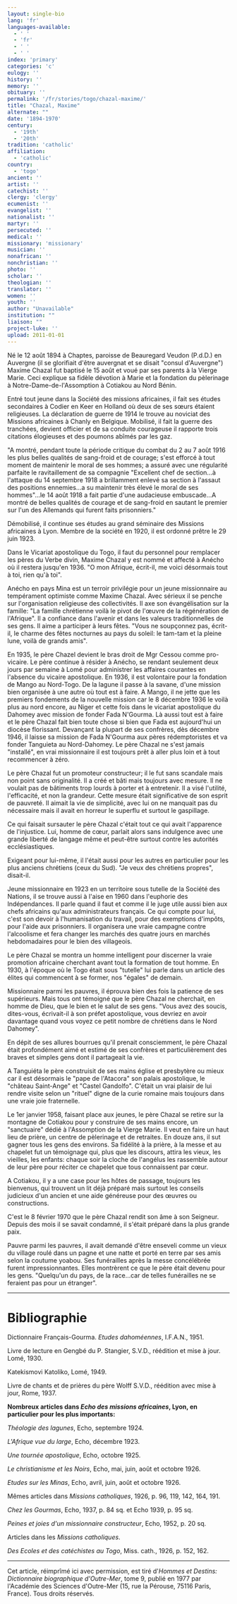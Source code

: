 ```yaml
---
layout: single-bio
lang: 'fr'
languages-available:
  - ' '
  - 'fr'
  - ' '
  - ' '
index: 'primary'
categories: 'c'
eulogy: ''
history: ''
memory: ''
obituary: ''
permalink: '/fr/stories/togo/chazal-maxime/'
title: "Chazal, Maxime"
alternate: ""
date: '1894-1970'
century:
  - '19th'
  - '20th'
tradition: 'catholic'
affiliation:
  - 'catholic'
country:
  - 'togo'
ancient: ''
artist: ''
catechist: ''
clergy: 'clergy'
ecumenist: ''
evangelist: ''
nationalist: ''
martyr: ''
persecuted: ''
medical: ''
missionary: 'missionary'
musician: ''
nonafrican: ''
nonchristian: ''
photo: ''
scholar: ''
theologian: ''
translator: ''
women: ''
youth: ''
author: "Unavailable"
institution: ""
liaison: ""
project-luke: ''
upload: 2011-01-01
---
```




Né le 12 août 1894 à Chaptes, paroisse de Beauregard Veudon (P.d.D.) en Auvergne (il se glorifiait d'être auvergnat et se disait "consul d'Auvergne") Maxime Chazal fut baptisé le 15 août et voué par ses parents à la Vierge Marie. Ceci explique sa fidèle dévotion à Marie et la fondation du pèlerinage à Notre-Dame-de-l'Assomption à Cotiakou au Nord Bénin.

Entré tout jeune dans la Société des missions africaines, il fait ses études secondaires à Codier en Keer en Holland où deux de ses sœurs étaient religieuses. La déclaration de guerre de 1914 le trouve au noviciat des Missions africaines à Chanly en Belgique. Mobilisé, il fait la guerre des tranchées, devient officier et de sa conduite courageuse il rapporte trois citations élogieuses et des poumons abîmés par les gaz.

"A montré, pendant toute la période critique du combat du 2 au 7 août 1916 les plus belles qualités de sang-froid et de courage; s'est efforcé à tout moment de maintenir le moral de ses hommes; a assuré avec une régularité parfaite le ravitaillement de sa compagnie "Excellent chef de section...à l'attaque du 14 septembre 1918 a brillamment enlevé sa section à l'assaut des positions ennemies…a su maintenir très élevé le moral de ses hommes"...le 14 août 1918 a fait partie d'une audacieuse embuscade…A montré de belles qualités de courage et de sang-froid en sautant le premier sur l'un des Allemands qui furent faits prisonniers."

Démobilisé, il continue ses études au grand séminaire des Missions africaines à Lyon. Membre de la société en 1920, il est ordonné prêtre le 29 juin 1923.

Dans le Vicariat apostolique du Togo, il faut du personnel pour remplacer les pères du Verbe divin, Maxime Chazal y est nommé et affecté à Anécho où il restera jusqu'en 1936. "O mon Afrique, écrit-il, me voici désormais tout à toi, rien qu'à toi".

Anécho en pays Mina est un terroir privilégie pour un jeune missionnaire au tempérament optimiste comme Maxime Chazal. Avec sérieux il se penche sur l'organisation religieuse des collectivités. Il axe son évangélisation sur la famille: "La famille chrétienne voilà le pivot de l'œuvre de la régénération de l'Afrique". Il a confiance dans l'avenir et dans les valeurs traditionnelles de ses gens. Il aime a participer à leurs fêtes. "Vous ne soupçonnez pas, écrit-il, le charme des fêtes nocturnes au pays du soleil: le tam-tam et la pleine lune, voilà de grands amis".

En 1935, le père Chazel devient le bras droit de Mgr Cessou comme pro-vicaire. Le père continue à résider à Anécho, se rendant seulement deux jours par semaine à Lomé pour administrer les affaires courantes en l'absence du vicaire apostolique.
En 1936, il est volontaire pour la fondation de Mango au Nord-Togo. De la lagune il passe à la savane, d'une mission bien organisée à une autre où tout est à faire. A Mango, il ne jette que les premiers fondements de la nouvelle mission car le 8 décembre 1936 le voilà plus au nord encore, au Niger et cette fois dans le vicariat apostolique du Dahomey avec mission de fonder Fada N'Gourma. Là aussi tout est à faire et le père Chazal fait bien toute chose si bien que Fada est aujourd'hui un diocèse florissant. Devançant la plupart de ses confrères, dès décembre 1946, il laisse sa mission de Fada N'Gourma aux pères rédemptoristes et va fonder Tanguieta au Nord-Dahomey. Le père Chazal ne s'est jamais "installé", en vrai missionnaire il est toujours prêt à aller plus loin et à tout recommencer à zéro.

Le père Chazal fut un promoteur constructeur; il le fut sans scandale mais non point sans originalité. Il a créé et bâti mais toujours avec mesure. Il ne voulait pas de bâtiments trop lourds à porter et à entretenir. Il a visé l'utilité, l'efficacité, et non la grandeur. Cette mesure était significative de son esprit de pauvreté. Il aimait la vie de simplicité, avec lui on ne manquait pas du nécessaire mais il avait en horreur le superflu et surtout le gaspillage.

Ce qui faisait sursauter le père Chazal c'était tout ce qui avait l'apparence de l'injustice. Lui, homme de cœur, parlait alors sans indulgence avec une grande liberté de langage même et peut-être surtout contre les autorités ecclésiastiques.

Exigeant pour lui-même, il l'était aussi pour les autres en particulier pour les plus anciens chrétiens (ceux du Sud). "Je veux des chrétiens propres", disait-il.

Jeune missionnaire en 1923 en un territoire sous tutelle de la Société des Nations, il se trouve aussi à l'aise en 1960 dans l'euphorie des Indépendances. Il parle quand il faut et comme il le juge utile aussi bien aux chefs africains qu'aux administrateurs français. Ce qui compte pour lui, c'est son devoir à l'humanisation du travail, pour des exemptions d'impôts, pour l'aide aux prisonniers. Il organisera une vraie campagne contre l'alcoolisme et fera changer les marchés des quatre jours en marchés hebdomadaires pour le bien des villageois.

Le père Chazal se montra un homme intelligent pour discerner la vraie promotion africaine cherchant avant tout la formation de tout homme. En 1930, à l'époque où le Togo était sous "tutelle" lui parle dans un article des élites qui commencent à se former, nos "égales" de demain.

Missionnaire parmi les pauvres, il éprouva bien des fois la patience de ses supérieurs. Mais tous ont témoigné que le père Chazal ne cherchait, en homme de Dieu, que le bien et le salut de ses gens. "Vous avez des soucis, dites-vous, écrivait-il à son préfet apostolique, vous devriez en avoir davantage quand vous voyez ce petit nombre de chrétiens dans le Nord Dahomey".

En dépit de ses allures bourrues qu'il prenait consciemment, le père Chazal était profondément aimé et estimé de ses confrères et particulièrement des braves et simples gens dont il partageait la vie.

A Tanguiéta le père construisit de ses mains église et presbytère ou mieux car il est désormais le "pape de l'Atacora" son palais apostolique, le "château Saint-Ange" et "Castel Gandolfo". C'était un vrai plaisir de lui rendre visite selon un "rituel" digne de la curie romaine mais toujours dans une vraie joie fraternelle.

Le 1er janvier 1958, faisant place aux jeunes, le père Chazal se retire sur la montagne de Cotiakou pour y construire de ses mains encore, un "sanctuaire" dédié à l'Assomption de la Vierge Marie. Il veut en faire un haut lieu de prière, un centre de pèlerinage et de retraites. En douze ans, il sut gagner tous les gens des environs. Sa fidélité à la prière, à la messe et au chapelet fut un témoignage qui, plus que les discours, attira les vieux, les vieilles, les enfants: chaque soir la cloche de l'angélus les rassemble autour de leur père pour réciter ce chapelet que tous connaissent par cœur.

A Cotiakou, il y a une case pour les hôtes de passage, toujours les bienvenus, qui trouvent un lit déjà préparé mais surtout les conseils judicieux d'un ancien et une aide généreuse pour des œuvres ou constructions.

C'est le 8 février 1970 que le père Chazal rendit son âme à son Seigneur. Depuis des mois il se savait condamné, il s'était préparé dans la plus grande paix.

Pauvre parmi les pauvres, il avait demandé d'être enseveli comme un vieux du village roulé dans un pagne et une natte et porté en terre par ses amis selon la coutume yoabou. Ses funérailles après la messe concélébrée furent impressionnantes. Elles montrèrent ce que le père était devenu pour les gens. "Quelqu'un du pays, de la race…car de telles funérailles ne se feraient pas pour un étranger".

---

# Bibliographie

Dictionnaire Français-Gourma. *Etudes dahoméennes*, I.F.A.N., 1951.

Livre de lecture en Gengbé du P. Stangier, S.V.D., réédition et mise à jour. Lomé, 1930.

Katekismovi Katoliko, Lomé, 1949.

Livre de chants et de prières du père Wolff S.V.D., réédition avec mise à jour, Rome, 1937.

**Nombreux articles dans *Echo des missions africaines*, Lyon, en particulier pour les plus importants:**

*Théologie des lagunes*, Echo, septembre 1924.

*L'Afrique vue du large*, Echo, décembre 1923.

*Une tournée apostolique*, Echo, octobre 1925.

*Le christianisme et les Noirs*, Echo, mai, juin, août et octobre 1926.

*Etudes sur les Minas*,  Echo, avril, juin, août et octobre 1926.

Mêmes articles dans *Missions catholiques*, 1926, p. 96, 119, 142, 164, 191.

*Chez les Gourmas*, Echo, 1937, p. 84 sq. et Echo 1939, p. 95 sq.

*Peines et joies d'un missionnaire constructeur*, Echo, 1952, p. 20 sq.

Articles dans les *Missions catholiques*.

*Des Ecoles et des catéchistes au Togo*, Miss. cath., 1926, p. 152, 162.

---

Cet article, réimprîmé ici avec permission, est tiré d'*Hommes et Destins: Dictionnaire biographique d'Outre-Mer*, tome 9, publié en 1977 par l'Académie des Sciences d'Outre-Mer (15, rue la Pérouse, 75116 Paris, France). Tous droits réservés.
